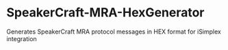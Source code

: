 # SpeakerCraft-MRA-HexGenerator
Generates SpeakerCraft MRA protocol messages in HEX format for iSimplex integration
